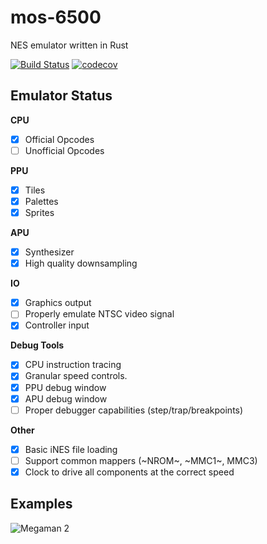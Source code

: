 # mos-6500
NES emulator written in Rust

[![Build Status](https://travis-ci.org/DiscoViking/mos-6500.svg?branch=master)](https://travis-ci.org/DiscoViking/mos-6500) [![codecov](https://codecov.io/gh/DiscoViking/mos-6500/branch/master/graph/badge.svg)](https://codecov.io/gh/DiscoViking/mos-6500)

## Emulator Status

**CPU**
  - [x] Official Opcodes
  - [ ] Unofficial Opcodes

**PPU**
  - [x] Tiles
  - [x] Palettes
  - [X] Sprites
  
**APU**
  - [x] Synthesizer
  - [x] High quality downsampling
  
**IO**
  - [x] Graphics output
  - [ ] Properly emulate NTSC video signal
  - [X] Controller input
  
**Debug Tools**
  - [x] CPU instruction tracing
  - [x] Granular speed controls.
  - [x] PPU debug window
  - [x] APU debug window
  - [ ] Proper debugger capabilities (step/trap/breakpoints)
  
**Other**
  - [x] Basic iNES file loading
  - [ ] Support common mappers (~NROM~, ~MMC1~, MMC3)
  - [x] Clock to drive all components at the correct speed
  
  ## Examples
  
  ![Megaman 2](https://user-images.githubusercontent.com/3620166/48202700-f806b480-e3a8-11e8-84a5-42c877cc6767.gif)
